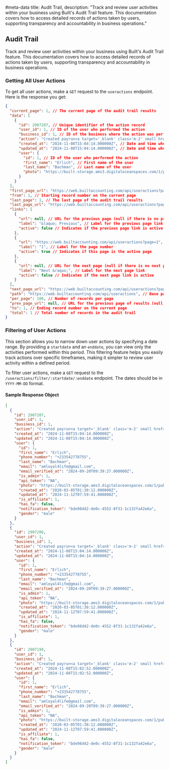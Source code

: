 #meta-data title: Audit Trail, description: "Track and review user activities within your business using Built's Audit Trail feature. This documentation covers how to access detailed records of actions taken by users, supporting transparency and accountability in business operations."

## Audit Trail

Track and review user activities within your business using Built's Audit Trail feature. This documentation covers how to access detailed records of actions taken by users, supporting transparency and accountability in business operations.

### Getting All User Actions

To get all user actions, make a `GET` request to the `useractions` endpoint. Here is the response you get:

```json
{
  "current_page": 1, // The current page of the audit trail results
  "data": [
    {
      "id": 2907207, // Unique identifier of the action record
      "user_id": 1, // ID of the user who performed the action
      "business_id": 1, // ID of the business where the action was performed
      "action": "Created payrun<a target='_blank' class='m-2' small href='/payroll/payrun/5247'>2024-11-08 00:00:00</a>", // Description of the action taken with a link to related details
      "created_at": "2024-11-08T15:04:14.000000Z", // Date and time when the action was created
      "updated_at": "2024-11-08T15:04:14.000000Z", // Date and time when the action record was last updated
      "user": {
        "id": 1, // ID of the user who performed the action
        "first_name": "Erlich", // First name of the user
        "last_name": "Bachman", // Last name of the user
        "photo": "https://built-storage.ams3.digitaloceanspaces.com/1/public/photo/qoMUJBTrjyz86RE70I1THbluS9goj49bkKX1HOfB.png" // URL of the user's profile photo
      }
    }
  ],
  "first_page_url": "https://web.builtaccounting.com/api/useractions?page=1", // URL for the first page of audit trail results
  "from": 1, // Starting record number on the current page
  "last_page": 1, // The last page of the audit trail results
  "last_page_url": "https://web.builtaccounting.com/api/useractions?page=1", // URL for the last page of audit trail results
  "links": [
    {
      "url": null, // URL for the previous page (null if there is no previous page)
      "label": "&laquo; Previous", // Label for the previous page link
      "active": false // Indicates if the previous page link is active
    },
    {
      "url": "https://web.builtaccounting.com/api/useractions?page=1", // URL for page 1 of the results
      "label": "1", // Label for the page number
      "active": true // Indicates if this page is the active page
    },
    {
      "url": null, // URL for the next page (null if there is no next page)
      "label": "Next &raquo;", // Label for the next page link
      "active": false // Indicates if the next page link is active
    }
  ],
  "next_page_url": "https://web.builtaccounting.com/api/useractions?page=2", // URL for the next page of results
  "path": "https://web.builtaccounting.com/api/useractions", // Base path for the audit trail API
  "per_page": 100, // Number of records per page
  "prev_page_url": null, // URL for the previous page of results (null if there is no previous page)
  "to": 1, // Ending record number on the current page
  "total": 1 // Total number of records in the audit trail
}
```

### Filtering of User Actions

This section allows you to narrow down user actions by specifying a date range. By providing a `startdate` and an `enddate`, you can view only the activities performed within this period. This filtering feature helps you easily track actions over specific timeframes, making it simpler to review user activity within a defined period.

To filter user actions, make a `GET` request to the `/useractions/filter/:startdate/:enddate` endpoint. The dates should be in `YYYY-MM-DD` format.

#### Sample Response Object

```json
[
  {
    "id": 2907207,
    "user_id": 1,
    "business_id": 1,
    "action": "Created payrun<a target='_blank' class='m-2' small href='/payroll/payrun/5247'>2024-11-08 00:00:00</a>",
    "created_at": "2024-11-08T15:04:14.000000Z",
    "updated_at": "2024-11-08T15:04:14.000000Z",
    "user": {
      "id": 1,
      "first_name": "Erlich",
      "phone_number": "+233542778755",
      "last_name": "Bachman",
      "email": "amloyal4life@gmail.com",
      "email_verified_at": "2024-09-20T09:39:27.000000Z",
      "is_admin": 1,
      "api_token": "NA",
      "photo": "https://built-storage.ams3.digitaloceanspaces.com/1/public/photo/qoMUJBTrjyz86RE70I1THbluS9goj49bkKX1HOfB.png",
      "created_at": "2020-03-05T01:38:12.000000Z",
      "updated_at": "2024-11-12T07:59:41.000000Z",
      "is_affiliate": 1,
      "has_fa": false,
      "notification_token": "bde98d42-de0c-4552-8f31-1c132fa42e6a",
      "gender": "male"
    }
  },
  {
    "id": 2907206,
    "user_id": 1,
    "business_id": 1,
    "action": "Created payrun<a target='_blank' class='m-2' small href='/payroll/payrun/5247'>2024-11-08 00:00:00</a>",
    "created_at": "2024-11-08T15:04:14.000000Z",
    "updated_at": "2024-11-08T15:04:14.000000Z",
    "user": {
      "id": 1,
      "first_name": "Erlich",
      "phone_number": "+233542778755",
      "last_name": "Bachman",
      "email": "amloyal4life@gmail.com",
      "email_verified_at": "2024-09-20T09:39:27.000000Z",
      "is_admin": 1,
      "api_token": "NA",
      "photo": "https://built-storage.ams3.digitaloceanspaces.com/1/public/photo/qoMUJBTrjyz86RE70I1THbluS9goj49bkKX1HOfB.png",
      "created_at": "2020-03-05T01:38:12.000000Z",
      "updated_at": "2024-11-12T07:59:41.000000Z",
      "is_affiliate": 1,
      "has_fa": false,
      "notification_token": "bde98d42-de0c-4552-8f31-1c132fa42e6a",
      "gender": "male"
    }
  },
  {
    "id": 2907199,
    "user_id": 1,
    "business_id": 1,
    "action": "Created payrun<a target='_blank' class='m-2' small href='/payroll/payrun/5246'>2024-11-08 00:00:00</a>",
    "created_at": "2024-11-08T15:02:52.000000Z",
    "updated_at": "2024-11-08T15:02:52.000000Z",
    "user": {
      "id": 1,
      "first_name": "Erlich",
      "phone_number": "+233542778755",
      "last_name": "Bachman",
      "email": "amloyal4life@gmail.com",
      "email_verified_at": "2024-09-20T09:39:27.000000Z",
      "is_admin": 1,
      "api_token": "NA",
      "photo": "https://built-storage.ams3.digitaloceanspaces.com/1/public/photo/qoMUJBTrjyz86RE70I1THbluS9goj49bkKX1HOfB.png",
      "created_at": "2020-03-05T01:38:12.000000Z",
      "updated_at": "2024-11-12T07:59:41.000000Z",
      "is_affiliate": 1,
      "has_fa": false,
      "notification_token": "bde98d42-de0c-4552-8f31-1c132fa42e6a",
      "gender": "male"
    }
  }
]
```
